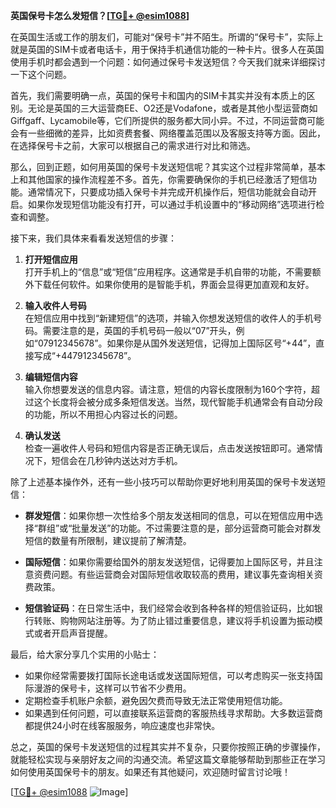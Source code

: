 **英国保号卡怎么发短信？[[TG💪+ @esim1088](https://t.me/s/esim1088)]**

在英国生活或工作的朋友们，可能对“保号卡”并不陌生。所谓的“保号卡”，实际上就是英国的SIM卡或者电话卡，用于保持手机通信功能的一种卡片。很多人在英国使用手机时都会遇到一个问题：如何通过保号卡发送短信？今天我们就来详细探讨一下这个问题。

首先，我们需要明确一点，英国的保号卡和国内的SIM卡其实并没有本质上的区别。无论是英国的三大运营商EE、O2还是Vodafone，或者是其他小型运营商如Giffgaff、Lycamobile等，它们所提供的服务都大同小异。不过，不同运营商可能会有一些细微的差异，比如资费套餐、网络覆盖范围以及客服支持等方面。因此，在选择保号卡之前，大家可以根据自己的需求进行对比和筛选。

那么，回到正题，如何用英国的保号卡发送短信呢？其实这个过程非常简单，基本上和其他国家的操作流程差不多。首先，你需要确保你的手机已经激活了短信功能。通常情况下，只要成功插入保号卡并完成开机操作后，短信功能就会自动开启。如果你发现短信功能没有打开，可以通过手机设置中的“移动网络”选项进行检查和调整。

接下来，我们具体来看看发送短信的步骤：

1. **打开短信应用**  
   打开手机上的“信息”或“短信”应用程序。这通常是手机自带的功能，不需要额外下载任何软件。如果你使用的是智能手机，界面会显得更加直观和友好。

2. **输入收件人号码**  
   在短信应用中找到“新建短信”的选项，并输入你想发送短信的收件人的手机号码。需要注意的是，英国的手机号码一般以“07”开头，例如“07912345678”。如果你是从国外发送短信，记得加上国际区号“+44”，直接写成“+447912345678”。

3. **编辑短信内容**  
   输入你想要发送的信息内容。请注意，短信的内容长度限制为160个字符，超过这个长度将会被分成多条短信发送。当然，现代智能手机通常会有自动分段的功能，所以不用担心内容过长的问题。

4. **确认发送**  
   检查一遍收件人号码和短信内容是否正确无误后，点击发送按钮即可。通常情况下，短信会在几秒钟内送达对方手机。

除了上述基本操作外，还有一些小技巧可以帮助你更好地利用英国的保号卡发送短信：

- **群发短信**：如果你想一次性给多个朋友发送相同的信息，可以在短信应用中选择“群组”或“批量发送”的功能。不过需要注意的是，部分运营商可能会对群发短信的数量有所限制，建议提前了解清楚。
  
- **国际短信**：如果你需要给国外的朋友发送短信，记得要加上国际区号，并且注意资费问题。有些运营商会对国际短信收取较高的费用，建议事先查询相关资费政策。

- **短信验证码**：在日常生活中，我们经常会收到各种各样的短信验证码，比如银行转账、购物网站注册等。为了防止错过重要信息，建议将手机设置为振动模式或者开启声音提醒。

最后，给大家分享几个实用的小贴士：

- 如果你经常需要拨打国际长途电话或发送国际短信，可以考虑购买一张支持国际漫游的保号卡，这样可以节省不少费用。
- 定期检查手机账户余额，避免因欠费而导致无法正常使用短信功能。
- 如果遇到任何问题，可以直接联系运营商的客服热线寻求帮助。大多数运营商都提供24小时在线客服服务，响应速度也非常快。

总之，英国的保号卡发送短信的过程其实并不复杂，只要你按照正确的步骤操作，就能轻松实现与亲朋好友之间的沟通交流。希望这篇文章能够帮助到那些正在学习如何使用英国保号卡的朋友。如果还有其他疑问，欢迎随时留言讨论哦！

[[TG💪+ @esim1088](https://t.me/s/esim1088) ![Image](https://i.postimg.cc/4NQfJmqS/Snipaste-2025-05-13-00-14-12.png)]